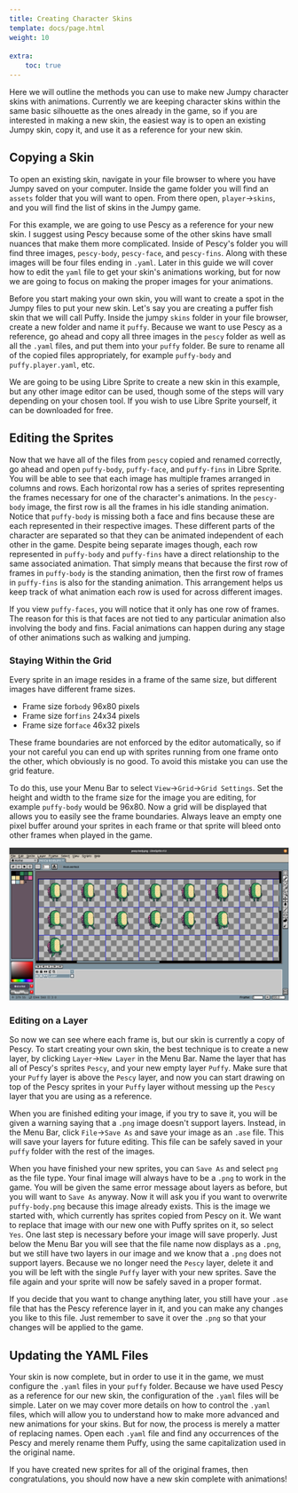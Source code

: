 ```yaml
---
title: Creating Character Skins
template: docs/page.html
weight: 10

extra:
    toc: true
---
```


Here we will outline the methods you can use to make new Jumpy character skins with animations. Currently we are keeping character skins within the same basic silhouette as the ones already in the game, so if you are interested in making a new skin, the easiest way is to open an existing Jumpy skin, copy it, and use it as a reference for your new skin.

## Copying a Skin

To open an existing skin, navigate in your file browser to where you have Jumpy saved on your computer. Inside the game folder you will find an `assets` folder that you will want to open. From there open, `player`→`skins`, and you will find the list of skins in the Jumpy game.

For this example, we are going to use Pescy as a reference for your new skin. I suggest using Pescy because some of the other skins have small nuances that make them more complicated. Inside of Pescy's folder you will find three images, `pescy-body`, `pescy-face`, and `pescy-fins`. Along with these images will be four files ending in `.yaml`. Later in this guide we will cover how to edit the `yaml` file to get your skin's animations working, but for now we are going to focus on making the proper images for your animations.

Before you start making your own skin, you will want to create a spot in the Jumpy files to put your new skin. Let's say you are creating a puffer fish skin that we will call Puffy. Inside the jumpy `skins` folder in your file browser, create a new folder and name it `puffy`. Because we want to use Pescy as a reference, go ahead and copy all three images in the `pescy` folder as well as all the `.yaml` files, and put them into your `puffy` folder. Be sure to rename all of the copied files appropriately, for example `puffy-body` and `puffy.player.yaml`, etc.

We are going to be using Libre Sprite to create a new skin in this example, but any other image editor can be used, though some of the steps will vary depending on your chosen tool. If you wish to use Libre Sprite yourself, it can be downloaded for free.

## Editing the Sprites

Now that we have all of the files from `pescy` copied and renamed correctly, go ahead and open `puffy-body`, `puffy-face`, and `puffy-fins` in Libre Sprite. You will be able to see that each image has multiple frames arranged in columns and rows. Each horizontal row has a series of sprites representing the frames necessary for one of the character's animations. In the `pescy-body` image, the first row is all the frames in his idle standing animation. Notice that `puffy-body` is missing both a face and fins because these are each represented in their respective images. These different parts of the character are separated so that they can be animated independent of each other in the game. Despite being separate images though, each row represented in `puffy-body` and `puffy-fins` have a direct relationship to the same associated animation. That simply means that because the first row of frames in `puffy-body` is the standing animation, then the first row of frames in `puffy-fins` is also for the standing animation. This arrangement helps us keep track of what animation each row is used for across different images.

If you view `puffy-faces`, you will notice that it only has one row of frames. The reason for this is that faces are not tied to any particular animation also involving the body and fins. Facial animations can happen during any stage of other animations such as walking and jumping.

### Staying Within the Grid

Every sprite in an image resides in a frame of the same size, but different images have different frame sizes.

- Frame size for`body` 96x80 pixels
- Frame size for`fins` 24x34 pixels
- Frame size for`face` 46x32 pixels

These frame boundaries are not enforced by the editor automatically, so if your not careful you can end up with sprites running from one frame onto the other, which obviously is no good. To avoid this mistake you can use the grid feature.

To do this, use your Menu Bar to select `View`→`Grid`→`Grid Settings`. Set the height and width to the frame size for the image you are editing, for example `puffy-body` would be 96x80. Now a grid will be displayed that allows you to easily see the frame boundaries. Always leave an empty one pixel buffer around your sprites in each frame or that sprite will bleed onto other frames when played in the game.

[![Grid View](./grid.png)](./grid.png)

### Editing on a Layer

So now we can see where each frame is, but our skin is currently a copy of Pescy. To start creating your own skin, the best technique is to create a new layer, by clicking `Layer`→`New Layer` in the Menu Bar. Name the layer that has all of Pescy's sprites `Pescy`, and your new empty layer `Puffy`. Make sure that your `Puffy` layer is above the `Pescy` layer, and now you can start drawing on top of the Pescy sprites in your `Puffy` layer without messing up the `Pescy` layer that you are using as a reference.

When you are finished editing your image, if you try to save it, you will be given a warning saying that a `.png` image doesn't support layers. Instead, in the Menu Bar, click `File`→`Save As` and save your image as an `.ase` file. This will save your layers for future editing. This file can be safely saved in your `puffy` folder with the rest of the images.

When you have finished your new sprites, you can `Save As` and select `png` as the file type. Your final image will always have to be a `.png` to work in the game. You will be given the same error message about layers as before, but you will want to `Save As` anyway. Now it will ask you if you want to overwrite `puffy-body.png` because this image already exists. This is the image we started with, which currently has sprites copied from Pescy on it. We want to replace that image with our new one with Puffy sprites on it, so select `Yes`. One last step is necessary before your image will save properly. Just below the Menu Bar you will see that the file name now displays as a `.png`, but we still have two layers in our image and we know that a `.png` does not support layers. Because we no longer need the `Pescy` layer, delete it and you will be left with the single `Puffy` layer with your new sprites. Save the file again and your sprite will now be safely saved in a proper format.

If you decide that you want to change anything later, you still have your `.ase` file that has the Pescy reference layer in it, and you can make any changes you like to this file. Just remember to save it over the `.png` so that your changes will be applied to the game.

## Updating the YAML Files

Your skin is now complete, but in order to use it in the game, we must configure the `.yaml` files in your `puffy` folder. Because we have used Pescy as a reference for our new skin, the configuration of the `.yaml` files will be simple. Later on we may cover more details on how to control the `.yaml` files, which will allow you to understand how to make more advanced and new animations for your skins. But for now, the process is merely a matter of replacing names. Open each `.yaml` file and find any occurrences of the Pescy and merely rename them Puffy, using the same capitalization used in the original name.

If you have created new sprites for all of the original frames, then congratulations, you should now have a new skin complete with animations!
